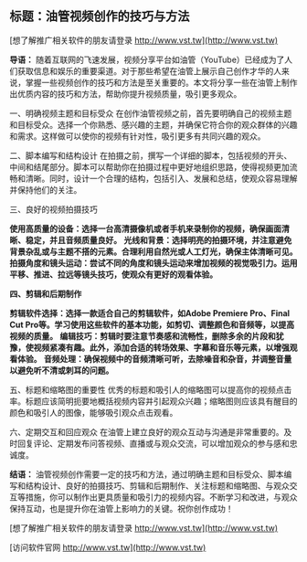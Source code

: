 ## **标题：油管视频创作的技巧与方法**

[想了解推广相关软件的朋友请登录 http://www.vst.tw](http://www.vst.tw)

**导语：**
随着互联网的飞速发展，视频分享平台如油管（YouTube）已经成为了人们获取信息和娱乐的重要渠道。对于那些希望在油管上展示自己创作才华的人来说，掌握一些视频创作的技巧和方法是至关重要的。本文将分享一些在油管上制作出优质内容的技巧和方法，帮助你提升视频质量，吸引更多观众。

一、明确视频主题和目标受众
在创作油管视频之前，首先要明确自己的视频主题和目标受众。选择一个你熟悉、感兴趣的主题，并确保它符合你的观众群体的兴趣和需求。这样做可以使你的视频有针对性，吸引更多有共同兴趣的观众。

二、脚本编写和结构设计
在拍摄之前，撰写一个详细的脚本，包括视频的开头、中间和结尾部分。脚本可以帮助你在拍摄过程中更好地组织思路，使得视频更加流畅和清晰。同时，设计一个合理的结构，包括引入、发展和总结，使观众容易理解并保持他们的关注。

三、良好的视频拍摄技巧

**使用高质量的设备：选择一台高清摄像机或者手机来录制你的视频，确保画面清晰、稳定，并且音频质量良好。**
**光线和背景：选择明亮的拍摄环境，并注意避免背景杂乱或与主题不搭的元素。合理利用自然光或人工灯光，确保主体清晰可见。**
**拍摄角度和镜头运动：尝试不同的角度和镜头运动来增加视频的视觉吸引力。运用平移、推进、拉远等镜头技巧，使观众有更好的观看体验。**

**四、剪辑和后期制作**

**剪辑软件选择：选择一款适合自己的剪辑软件，如Adobe Premiere Pro、Final Cut Pro等。学习使用这些软件的基本功能，如剪切、调整颜色和音频等，以提高视频的质量。**
**编辑技巧：剪辑时要注意节奏感和流畅性，删除多余的片段和犹豫，使视频紧凑有趣。此外，添加合适的转场效果、字幕和音乐等元素，以增强观看体验。**
**音频处理：确保视频中的音频清晰可听，去除噪音和杂音，并调整音量以避免听不清或刺耳的问题。**

五、标题和缩略图的重要性
优秀的标题和吸引人的缩略图可以提高你的视频点击率。标题应该简明扼要地概括视频内容并引起观众兴趣；缩略图则应该具有醒目的颜色和吸引人的图像，能够吸引观众点击观看。

六、定期交互和回应观众
在油管上建立良好的观众互动与沟通是非常重要的。及时回复评论、定期发布问答视频、直播或与观众交流，可以增加观众的参与感和忠诚度。

**结语：**
油管视频创作需要一定的技巧和方法，通过明确主题和目标受众、脚本编写和结构设计、良好的拍摄技巧、剪辑和后期制作、关注标题和缩略图、与观众交互等措施，你可以制作出更具质量和吸引力的视频内容。不断学习和改进，与观众保持互动，也是提升你在油管上影响力的关键。祝你创作成功！

[想了解推广相关软件的朋友请登录 http://www.vst.tw](http://www.vst.tw)


[访问软件官网 http://www.vst.tw](http://www.vst.tw)
